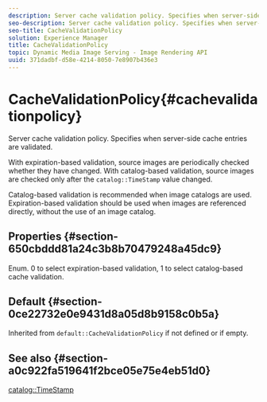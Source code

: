 ```yaml
---
description: Server cache validation policy. Specifies when server-side cache entries are validated.
seo-description: Server cache validation policy. Specifies when server-side cache entries are validated.
seo-title: CacheValidationPolicy
solution: Experience Manager
title: CacheValidationPolicy
topic: Dynamic Media Image Serving - Image Rendering API
uuid: 371dadbf-d58e-4214-8050-7e8907b436e3
---
```


# CacheValidationPolicy{#cachevalidationpolicy}

Server cache validation policy. Specifies when server-side cache entries are validated.

With expiration-based validation, source images are periodically checked whether they have changed. With catalog-based validation, source images are checked only after the `catalog::TimeStamp` value changed.

Catalog-based validation is recommended when image catalogs are used. Expiration-based validation should be used when images are referenced directly, without the use of an image catalog.

## Properties {#section-650cbddd81a24c3b8b70479248a45dc9}

Enum. 0 to select expiration-based validation, 1 to select catalog-based cache validation.

## Default {#section-0ce22732e0e9431d8a05d8b9158c0b5a}

Inherited from `default::CacheValidationPolicy` if not defined or if empty.

## See also {#section-a0c922fa519641f2bce05e75e4eb51d0}

[catalog::TimeStamp](../../../../../is-api/image-catalog/image-serving-api-ref/c-image-catalog-reference/c-image-svg-data-reference/c-svg-data-reference/r-timestamp-svg.md#reference-59a27b72f4cb4a53a3baba83214c4ded) 
